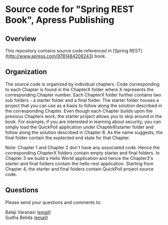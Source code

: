 Source code for "Spring REST Book", Apress Publishing 
====================================================

## Overview

This repository contains source code referenced in [Spring REST] (http://www.apress.com/9781484208243) book. 

 
## Organization

The source code is organized by individual chapters. Code corresponding to each Chapter is found in the ChapterX folder where X represents the corresponding Chapter number. Each ChapterX folder further contains two sub folders - a starter folder and a final folder. The starter folder houses a project that you can use as a basis to follow along the solution described in the corresponding Chapter. Even though each Chapter builds upon the previous Chapters work, the starter project allows you to skip around in the book. For example, if you are interested in learning about security, you can simply load the QuickPoll application under Chapter8\starter folder and follow along the solution described in Chapter 8. As the name suggests, the final folder contain the exptected end state for that Chapter.

Note: Chapter 1 and Chapter 2 don't have any associated code. Hence the corresponding ChapterX folders contain empty starter and final folders. In Chapter 3 we build a Hello World application and hence the Chapter3's starter and final folders contain the hello-rest application. Starting from Chapter 4, the starter and final folders contain QuickPoll project source code.

## Questions

Please send your questions and comments to:
 
 Balaji Varanasi ([email](mailto:balaji@inflinx.com))  
 Sudha Belida ([email](mailto:sudha@inflinx.com))  